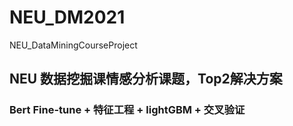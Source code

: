# NEU_DM2021
NEU_DataMiningCourseProject
## NEU 数据挖掘课情感分析课题，Top2解决方案
### Bert Fine-tune + 特征工程 + lightGBM + 交叉验证
